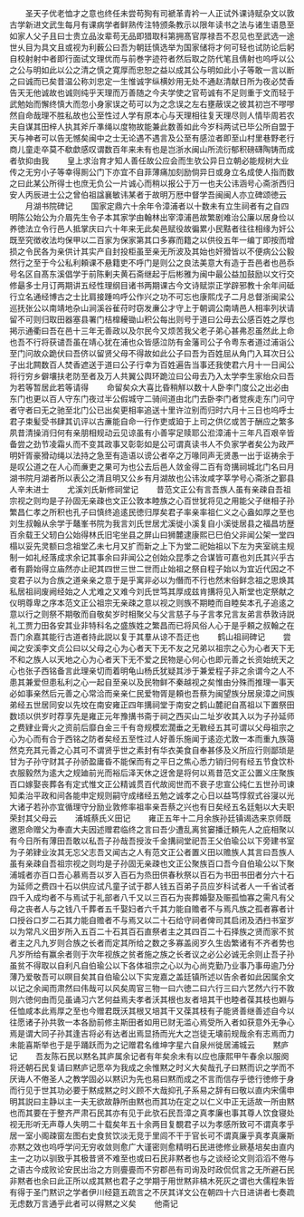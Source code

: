 <!-- { "loadSidebar": true } -->
　　圣天子优老恤才之意也终任未尝苟狥有司褫革青衿一人正试外课诗赋杂文以敦古学新进文武生每月有课病学者鲜熟传注特颁条教示以限年读书之法与诸生语恳至如家人父子且曰士贵立品汝辈苟无品即猎取科第拥髙官厚禄吾不忍见也至武选一途世乆目为具文且或视为利薮公曰吾为朝廷慎选举为国家储将才何可轻也试防论后躬自校射射中者即行面试文理优而与前巻字迹符者然后取之防代笔且倩射也呜呼以公之公与明如此以公之清之慎之寛厚而忠恕之益以成其公与明如此小子等敢一言以断之曰诚而已矣昔温公称刘忠定一生惟诚字纵横妙用无处不通赵清献日所为夜必焚香告天无他诚故也诚则纯乎天理而万善随之今夫学使之官苟诚有不足则重于文而轻于武勉始而懈终慎大而忽小身家误之苟可以为之念误之左右壅蔽误之彼其初岂不嘐嘐然自命哉理不胜私故也公至性过人学有原本心与天理相往复天理尽则人情毕周若农夫自谋其田梓人执其斧斤凖绳以度物故能兼此数善如此今岁科两试已毕公所自盟于天与神者可以告无憾矣闽中之士无论遇不遇言及公至有感泣者即至山村里巷野老行商儿童走卒莫不欷歔感叹谓数百年来未有也是岂浙水闽山所流衍郁积磅礴陶铸而成者欤抑由我
　　皇上求治育才知人善任故公应会而生欤公异日立朝必能规树大业传之无穷小子等幸得厠公门下亦宜不自菲薄痛加刻励倘异日或身立名成使人指而数之曰此某公所得士也庶无负公一片诚心而稍以报公于万一也夫公讳涵号心斋浙西归安人丙辰进士公之曾伯祖諡襄敏讳某者于故明万厯中督学吾闽闽人亦立碑颂徳云
　　月湖书院碑记
　　国家定鼎六十余年令漳浦者以十数未有立生祠者有之自四明陈公始公为介眉先生令子本其家学由翰林出宰漳浦邑故繁剧难治公廉以居身俭以养徳法立令行邑人抵掌庆曰六十年来无此矣邑赋役故徧累小民黠者往往相缘为奸公既至究徴收法均保甲以二百家为保家第其口多寡而籍之以供役五年一编丁即按而增损之令民各为亲供计其实产自封投柜虽至亲无所波及其始也奸猾皆以不便病公公毅然行之至于今公私利頼课不悬籍吏不呼门是则公之良法美意大有造于吾邑者也邑忝号名区自髙东溪倡学于前陈剰夫黄石斋继起于后彬雅为闽中最公益加鼓励以文行交修朂多士月订两期讲五经性理纲目诸书两期课古今文诗赋崇正学辟邪教十余年间砥行立名通经博古之士比肩接踵呜呼公作兴之功不可忘也康熙戊子二月总督浙闽梁公巡抚张公以南靖地杂山涧溪谷雈苻时窃发亷公才守上于朝调公南靖邑人相率列状请留不可则归取田器塞县署门桔橰耰锄山积公每出则号于道曰公毋去公感百姓之厚也掲示通衢曰吾在邑十三年无善政以及尔民今又烦苦我父老子弟心甚弗忍虽然此上命也吾不行将获谴吾虽在靖心犹在浦也众皆感泣防有金藩司公子令粤东者道过浦诣公至门问故众跪伏曰吾侪以留贤父母不得故如此公子曰吾为百姓屈从角门入耳次日公子出北闗数百人焚香遮送于道曰公子行幸为百姓遍告当事还我使君六月十一日闻公将行穷乡僻壤扶老防至者及万人共翼公舆环跪泣曰公毋去乃入太学李生家绐众曰吾为若等暂居此若等请得
　　命留矣众大喜比昏稍觧以数十人卧李门度公之出必由东门也更以百人守东门夜过半公假城守二骑间道由北门去卧李门者觉疾走东门问守者守者曰无之驰至北门公已出矣更相率追送十里许泣别而归时六月十三日也呜呼士君子束髪受书肆其讥评以古亷能自命一行作吏或廹于上司之供亿或苦于酬应之繁多夙昔清操消归何有亲朋相规动云见谅虽有小善寜足赎耶公涖漳浦十三年凡百艰辛皆备尝之劲节凌霜乆而不变其政事又彰彰如是公可谓真读书人不负家学者矣公为政严明奸胥豪猾动绳以法持之急至有造语以谤公者卒之万喙同声无贤愚一出于讴祷余于是叹公道之在人心而亷吏之果可为也公去后邑人敛金得二百有竒搆祠城北门名曰月湖书院月湖者所以表公之清且明又公乡有月湖故也公讳汝咸字莘学号心斋浙之鄞县人辛未进士
　　尤溪刘氏新修祠堂记
　　昔范文正公有言吾族人虽有亲疎自吾祖宗视之则均是子孙固无亲疎也文正公敦本睦族之心百世犹将见之用能父子继相子孙繁昌仁孝之所积也孔子曰慎终追逺民徳归厚矣君子率亲率祖仁义之心盎如厚之至也刘生叔翰从余学于鼇峯书院为我言刘氏世居尤溪徙小溪复自小溪徙居县之福昌坊歴百余载王父轫白公始得林氏旧宅坐县之屏山曰狮麓逮康熙已巳伯父非闻公架一堂四榻以妥先灵额曰念祖堂乙未七月又扩而新之上下为堂二祀始祖以下左为夹室祧主规制一如礼经落成求余记其事余曰非闻公之创始众昆季之合谋皆可嘉也刘氏其兴乎古者有爵始得立庙然亦止祀其四世三世二世而止始祖之祭自程子始以为宜近代因之不变君子以为合族之道亲亲之意于是乎寓非必以为僭而不行也然末俗鲜念祖之思焕其私居祖祠废阙经始之人尤难之又难今刘氏世笃其厚成兹肯搆将见入斯堂也定祭献之仪明尊卑之序本范文正公祖宗无亲疎之意以视之则族不期睦而自睦矣本孔子追逺之意以行之则祭不期敬而自敬矣岁时相聚父与父言慈子与子言孝兄言友弟言恭敦诗説礼工贾力田各安其业非特科名之盛族姓之繁昌而已将风俗人心于是乎頼之叔翰之在吾门余嘉其能行古道者持此説以复于其羣从谅不吾迂也
　　鹤山祖祠碑记
　　尝闻之安溪李文贞公曰以父母之心为心者天下无不友之兄弟以祖宗之心为心者天下无不和之族人以天地之心为心者天下无不爱之民物是心何心也即元善之长资始统天之心也张子西铭备言此理亲切而着明龟山杨氏犹疑其渉于兼爱程子非之余谓今之人不患其兼爱但患私利之心一起自至亲以及民物鲜不秦越视之矣惟由分殊而推理一事天必如事亲然后元善之心常洽而亲亲仁民爱物胥是頼也吾蔡为闽望族分居泉漳之间族弟经五世居同安以先坟在南安雍正四年搆祠堂于南安之鹤山麓祀自髙祖以下置祭田数顷以供岁时荐享先是雍正元年豫搆书斋于祠之西买山二址岁收其入以为子孙延师之费肄业膏火之资前后靡白金三千有竒规模宏濶垂之无斁经五其可谓以父母祖宗之心为心而有合于西铭之防者矣经五至性过人好善乐施闻于逺迩尤敦一本而重九族蔼然克充其元善之心其可不谓贤乎世之素封有华衣美食自奉甚侈及义所应行则鄙琐是甘为子孙守财其子孙骄盈庸昏不能保而有之平日之焦心悉力销归何有经五节食饮朴衣服毅然为逺大之规廸前光而裕后泽天休之迓舍是将何以焉昔范文正公置义庄聚族百口嫁娶丧葬各有定式惟文正公精诚贯百代故阅世而不衰子忠宣公纯仁五世孙司谏知柔治平政和间各能申定规则嗣守成绪经五勉之诚孝之心日以益笃惇叙式谷寖以光大诸子若孙亦宜循理守分励业敦修率祖率亲吾蔡之兴也有日矣经五名廷魁以大夫职荣封其父母云
　　浦城蔡氏义田记
　　雍正五年十二月余族孙廷镇谒选来京师既邀恩命赠父为奉直大夫因述赠君临终之言曰吾少遭乱离贫窭播迁頼先人之庇相聚以有今日所有薄田吾敢以私吾子孙哉吾授汝千金搆祠堂祀吾王父伯瑜公以下旁建书室为子弟肄业汝其无忘父志吾又闻古之人有范文正公者置义田以赡族人其言曰吾族人虽有亲疎自吾祖宗视之则均是子孙固无亲疎也文正公聚族百口吾今自伯瑜公以下聚浦城者亦百口吾心慕焉吾以岁入百石为烝田供春秋祭以百石为书田书田者分六十石为延师之费四十石以供应试凡童子试于郡人钱五百弟子员应岁科试者人一千省试者四千入成均者不与焉试于礼部者八千又以三百石为丧葬婚娶及赈孤恤寡之需凡有父母之丧者人与之钱八千葬者五千娶妇者六千其力能自赡者不与焉凡族之孤者寡者计口授谷口岁二石其力能自赡者不与焉又以二十石给守祠者俾司其启闭及洒扫书室岁以为常凡义田岁所入五百二十石其百石直祭者主之其四百二十石择族之贤而家不贫者主之凡九岁则合族之长者而定其所给之数之多寡盖阅岁久生齿繁诸有不齐者势也凡岁所给有赢余者则于次年视族之贫者施之族之长者议之必公必诚无余则止吾子孙虽贫不得取以自利凡自伯瑜公以下各体祖宗之心以为心尚克勤乃业事乃事毋逾乃分薄乃爱敬吾可以暝目矣其自伯瑜公以下实宠嘉之盖廷镇所述以告余者如此因属余文以记之余闻而肃然曰伟哉可以风矣周官三物一曰六徳二曰六行三曰六艺然六行不敦则六徳何由而见虽诵习六艺何益焉夫孝者沃其根也友者培其干也睦者葆其枝也婣与任恤咸本此焉厚之至也今赠君既沃其根又培其干又葆其枝有子能贤善继善述自今以往愿诸子孙共敦一本各励前修主斯田者如用已财无滥心焉受所入者如获意外无争心焉是谓大同子孙其逢吉将必有达者出焉显扬而光大之岂徒无壊前规哉余有志焉而力未能喜斯举也于是乎踊跃而为之记赠君名维坤字星六自泉州徙居浦城云
　　黙庐记
　　吾友陈石民以黙名其庐属余记者有年矣余未有以应也康熙甲午春余以服阕将还朝石民复请曰黙庐记愿卒为我成之余惟黙之时义大矣哉孔子曰黙而识之学而不厌诲人不倦圣人之教学固必以黙识为先也易曰黙而成之不言而信存乎徳行徳修于身而行见于世其功必要于黙成黙之时义顾不大哉抑孔子系易之辞有曰敬以直内宋儒申明其説曰主静以主一夫无欲故静所由黙也而其功在定之以仁义中正无适故一所由黙也而其要在于整齐严肃石民其亦有见于此欤石民吾漳之真孝廉也事其尊人饮食寝处视无形听无声尊人失明二十载矣年五十余两目复覩君子以为孝感所致可不谓真孝乎居一室小阁疎窗左图右史食贫饮淡无竞于里闾不干于官长可不谓真廉乎真孝真廉斯亦黙之效也呜呼学问无穷收敛则愈广大谨密则愈精明石民进徳修业厥基培矣由直内主一之功以驯致乎其极昔贤不难至也或曰石民非黙者也与之谈经论文则滔滔不倦与之语古今成败论安民出治之方则亹亹而不穷郡邑有司询及时政侃侃言之无所避石民非黙者也余曰此正所以成其黙也君子之学期于用世黙非槁木死灰之谓也大儒程朱皆有得于圣门黙识之学者伊川经筵五疏言之不厌其详文公在朝四十六日进讲者七奏疏无虑数万言通乎此者可以得黙之义矣
　　他斋记
